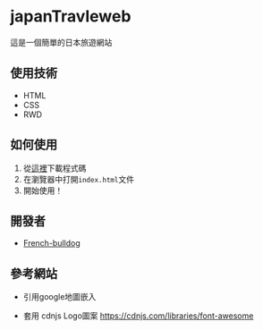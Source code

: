 # japanTravleweb
這是一個簡單的日本旅遊網站

## 使用技術

- HTML
- CSS
- RWD

## 如何使用

1. 從[這裡](https://github.com/French-bulldog/japanTravleweb/)下載程式碼
2. 在瀏覽器中打開`index.html`文件
3. 開始使用！

## 開發者

- [French-bulldog](https://github.com/French-bulldog)

## 參考網站

- 引用google地圖嵌入

- 套用 cdnjs Logo圖案
https://cdnjs.com/libraries/font-awesome
